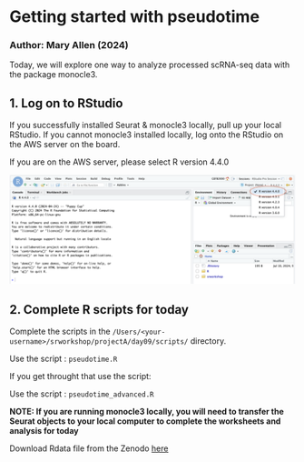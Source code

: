 # Getting started with pseudotime
### Author: Mary Allen (2024)

Today, we will explore one way to analyze processed scRNA-seq data with the package monocle3.

## 1. Log on to RStudio 
If you successfully installed Seurat & monocle3 locally, pull up your local RStudio. If you cannot monocle3 installed locally, log onto the RStudio on the AWS server on the board. 

If you are on the AWS server, please select R version 4.4.0

![AWS-viz-R-version.png](./day9-screenshots/AWS-viz-R-version.png)

## 2. Complete R scripts for today
Complete the scripts in the `/Users/<your-username>/srworkshop/projectA/day09/scripts/` directory.

Use the script : `pseudotime.R`

If you get throught that use the script:

Use the script : `pseudotime_advanced.R`

**NOTE: If you are running monocle3 locally, you will need to transfer the Seurat objects to your local computer to complete the worksheets and analysis for today**

Download Rdata file from the Zenodo [here](https://zenodo.org/records/12725642)
